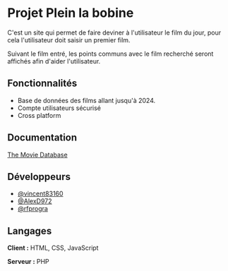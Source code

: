 
# Projet Plein la bobine

C'est un site qui permet de faire deviner à l'utilisateur le film du jour, pour cela l'utilisateur doit saisir un premier film.

Suivant le film entré, les points communs avec le film recherché seront affichés afin d'aider l'utilisateur.


## Fonctionnalités

- Base de données des films allant jusqu'à 2024.
- Compte utilisateurs sécurisé
- Cross platform


## Documentation

[The Movie Database](https://www.themoviedb.org/)


## Développeurs

- [@vincent83160](https://github.com/vincent83160)
- [@AlexD972](https://github.com/AlexD972)
- [@rfprogra](https://github.com/rfprogra)


## Langages

**Client :** HTML, CSS, JavaScript

**Serveur :** PHP

